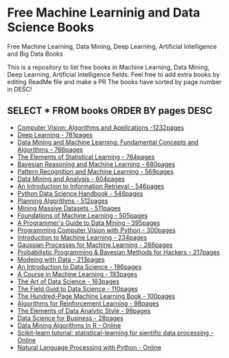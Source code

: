 # Free Machine Learninig and Data Science Books
Free Machine Learning, Data Mining, Deep Learning, Artificial Intelligence and Big Data Books

This is a repository to list free books in Machine Learning, Data Mining, Deep Learning, Artificial Intelligence fields. Feel free to add extra books by editing ReadMe file and make a PR
The books have sorted by page number in DESC!

## SELECT * FROM books ORDER BY pages DESC
+ [Computer Vision: Algorithms and Applications -1232pages](http://szeliski.org/Book/)
+ [Deep Learning - 781pages](https://www.deeplearningbook.org/)
+ [Data Mining and Machine Learning: Fundamental Concepts and Algorithms - 766pages](https://dataminingbook.info/)
+ [The Elements of Statistical Learning - 764pages](https://web.stanford.edu/~hastie/ElemStatLearn//printings/ESLII_print12.pdf)
+ [Bayesian Reasoning and Machine Learning - 680pages](http://web4.cs.ucl.ac.uk/staff/D.Barber/textbook/240415.pdf)
+ [Pattern Recognition and Machine Learning - 569pages](https://nlp.stanford.edu/IR-book/pdf/irbookprint.pdf)
+ [Data Mining and Analysis - 604pages](http://www.dataminingbook.info/pmwiki.php/Main/BookPathUploads?action=downloadman&upname=book-20160121.pdf)
+ [An Introduction to Information Retrieval - 546pages](https://jakevdp.github.io/PythonDataScienceHandbook/)
+ [Python Data Science Handbook - 546pages](https://jakevdp.github.io/PythonDataScienceHandbook/)
+ [Planning Algorithms - 512pages](http://lavalle.pl/planning/)
+ [Mining Massive Datasets - 511pages](http://www.mmds.org/#ver21)
+ [Foundations of Machine Learning - 505pages](https://cs.nyu.edu/~mohri/mlbook/)
+ [A Programmer's Guide to Data Mining - 395pages](http://guidetodatamining.com/)
+ [Programming Computer Vision with Python - 300pages](http://programmingcomputervision.com/)
+ [Introduction to Machine Learning - 234pages](https://alex.smola.org/drafts/)
+ [Gaussian Processes for Machine Learning - 266pages](https://gaussianprocess.org/gpml/chapters/)
+ [Probabilistic Programming & Bayesian Methods for Hackers - 217pages](https://camdavidsonpilon.github.io/Probabilistic-Programming-and-Bayesian-Methods-for-Hackers/)
+ [Modeing with Data - 213pages](https://modelingwithdata.org/about_the_book.html)
+ [An Introduction to Data Science - 196pages](https://docs.google.com/file/d/0B6iefdnF22XQeVZDSkxjZ0Z5VUE/edit?pli=1)
+ [A Course in Machine Learning - 193pages](http://ciml.info/dl/v0_9/ciml-v0_9-all.pdf)
+ [The Art of Data Science - 163pages](https://leanpub.com/artofdatascience)
+ [The Field Guid to Data Science - 110pages](https://www.researchgate.net/publication/258698880_The_Field_Guide_to_Data_Science)
+ [The Hundred-Page Machine Learning Book - 100pages](http://themlbook.com/wiki/doku.php)
+ [Algorithms for Reinforcement Learning - 98pages](https://sites.ualberta.ca/~szepesva/papers/RLAlgsInMDPs.pdf)
+ [The Elements of Data Analytic Style - 98pages](http://programmingcomputervision.com/)
+ [Data Science for Business - 28pages](https://www.researchgate.net/publication/256438799_Data_Science_for_Business)
+ [Data Mining Algorithms In R - Online](https://en.wikibooks.org/wiki/Data_Mining_Algorithms_In_R)
+ [Scikit-learn tutorial: statistical-learning for sientific data processing - Online](http://gael-varoquaux.info/scikit-learn-tutorial/)
+ [Natural Language Processing with Python - Online](https://www.nltk.org/book/)

